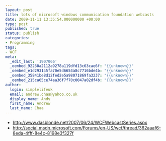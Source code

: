 ```yaml
---
layout: post
title: lots of microsoft windows communication foundation webcasts
date: 2009-11-11 13:35:54.000000000 +00:00
type: post
published: true
status: publish
categories:
- Programming
tags:
- WCF
meta:
  _edit_last: '1907066'
  _oembed_92230a2112a9278a119dfd13c63cae6f: "{{unknown}}"
  _oembed_e1d293145fa70e5d6654a8c7716bde4b: "{{unknown}}"
  _oembed_35841be8d12fed2e5a98071869fa3237: "{{unknown}}"
  _oembed_215ca65ce74aa36f7f70c0047a02df4b: "{{unknown}}"
author:
  login: simplelifeuk
  email: andrew.chaa@yahoo.co.uk
  display_name: Andy
  first_name: Andrew
  last_name: Chaa
---
```

<ul>
<li><a href="http://www.dasblonde.net/2007/06/24/WCFWebcastSeries.aspx"> http://www.dasblonde.net/2007/06/24/WCFWebcastSeries.aspx</a></li>
<li><a href="http://social.msdn.microsoft.com/Forums/en-US/wcf/thread/362aaaf6-8eda-4fff-8e4c-8198e3f327fe">http://social.msdn.microsoft.com/Forums/en-US/wcf/thread/362aaaf6-8eda-4fff-8e4c-8198e3f327f</a></li>
</ul>
